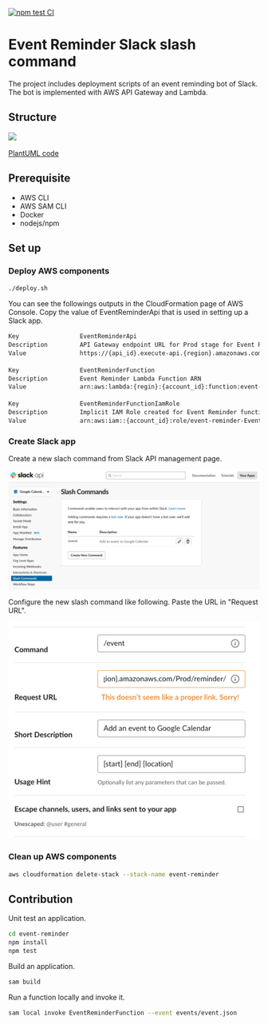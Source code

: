 [![npm test CI](https://github.com/kaiwabeya/EventReminder/actions/workflows/npm-test.yml/badge.svg)](https://github.com/kaiwabeya/EventReminder/actions/workflows/npm-test.yml)

# Event Reminder Slack slash command

The project includes deployment scripts of an event reminding bot of Slack.
The bot is implemented with AWS API Gateway and Lambda.

## Structure

![](http://www.plantuml.com/plantuml/png/SoWkIImgAStDuShBJqbLK0hEIKpELbAevb9GY0Qp5HmB2cAvQhcuadFoIrCKb1p3Ww7IZW6U2kw99QdbYPMn8BvFOcvIIY9ORRHpJcPgNaciWcwHhXsAGGWsH1BL60KhXO3yuX8kP468EeJn3gbvAK3t0W00)

[PlantUML code](http://www.plantuml.com/plantuml/uml/SoWkIImgAStDuShBJqbLK0hEIKpELbAevb9GY0Qp5HmB2cAvQhcuadFoIrCKb1p3Ww7IZW6U2kw99QdbYPMn8BvFOcvIIY9ORRHpJcPgNaciWcwHhXsAGGWsH1BL60KhXO3yuX8kP468EeJn3gbvAK3t0W00)

## Prerequisite

* AWS CLI
* AWS SAM CLI
* Docker
* nodejs/npm

## Set up

### Deploy AWS components

```bash
./deploy.sh
```

You can see the followings outputs in the CloudFormation page of AWS Console.
Copy the value of EventReminderApi that is used in setting up a Slack app.

```txt
Key                 EventReminderApi
Description         API Gateway endpoint URL for Prod stage for Event Reminder function
Value               https://{api_id}.execute-api.{region}.amazonaws.com/{stage}/reminder/

Key                 EventReminderFunction
Description         Event Reminder Lambda Function ARN
Value               arn:aws:lambda:{regin}:{account_id}:function:event-reminder-EventReminderFunction-{func_id}

Key                 EventReminderFunctionIamRole
Description         Implicit IAM Role created for Event Reminder function
Value               arn:aws:iam::{account_id}:role/event-reminder-EventReminderFunctionRole-{role_id}
```

### Create Slack app

Create a new slach command from Slack API management page.

![](figs/slack_setting_01.png)

Configure the new slash command like following.
Paste the URL in "Request URL".

![](figs/slack_setting_02.png)

### Clean up AWS components

```bash
aws cloudformation delete-stack --stack-name event-reminder
```

## Contribution

Unit test an application.

```bash
cd event-reminder
npm install
npm test
```

Build an application.

```bash
sam build
```

Run a function locally and invoke it.

```bash
sam local invoke EventReminderFunction --event events/event.json
```
